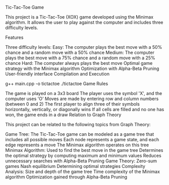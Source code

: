 Tic-Tac-Toe Game

This project is a Tic-Tac-Toe (XOX) game developed using the Minimax algorithm. It allows the user to play against the computer and includes three difficulty levels.

Features

Three difficulty levels:
Easy: The computer plays the best move with a 50% chance and a random move with a 50% chance
Medium: The computer plays the best move with a 75% chance and a random move with a 25% chance
Hard: The computer always plays the best move
Optimal game strategy with the Minimax algorithm
Optimization with Alpha-Beta Pruning
User-friendly interface
Compilation and Execution

g++ main.cpp -o tictactoe
./tictactoe
Game Rules

The game is played on a 3x3 board
The player uses the symbol 'X', and the computer uses 'O'
Moves are made by entering row and column numbers (between 0 and 2)
The first player to align three of their symbols horizontally, vertically, or diagonally wins
If all cells are filled and no one has won, the game ends in a draw
Relation to Graph Theory

This project can be related to the following topics from Graph Theory:

Game Tree:
The Tic-Tac-Toe game can be modeled as a game tree that includes all possible moves
Each node represents a game state, and each edge represents a move
The Minimax algorithm operates on this tree
Minimax Algorithm:
Used to find the best move in the game tree
Determines the optimal strategy by computing maximum and minimum values
Reduces unnecessary searches with Alpha-Beta Pruning
Game Theory:
Zero-sum games
Nash equilibrium
Determining optimal strategies
Complexity Analysis:
Size and depth of the game tree
Time complexity of the Minimax algorithm
Optimization gained through Alpha-Beta Pruning
